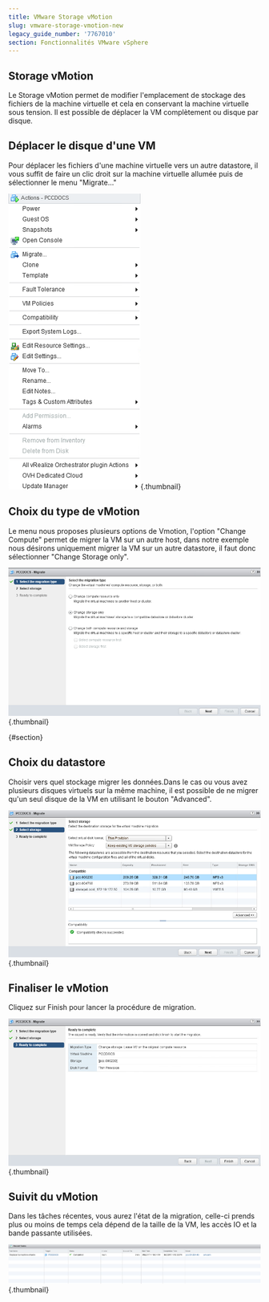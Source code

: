 ```yaml
---
title: VMware Storage vMotion
slug: vmware-storage-vmotion-new
legacy_guide_number: '7767010'
section: Fonctionnalités VMware vSphere
---
```




Storage vMotion
---------------

Le Storage vMotion permet de modifier l'emplacement de stockage des fichiers de la machine virtuelle et cela en conservant la machine virtuelle sous tension. Il est possible de déplacer la VM complètement ou disque par disque.

Déplacer le disque d'une VM
---------------------------

Pour déplacer les fichiers d'une machine virtuelle vers un autre datastore, il vous suffit de faire un clic droit sur la machine virtuelle allumée puis de sélectionner le menu "Migrate..."

![](images/VmotionStorage1.png){.thumbnail}

Choix du type de vMotion
------------------------

Le menu nous proposes plusieurs options de Vmotion, l'option "Change Compute" permet de migrer la VM sur un autre host, dans notre exemple nous désirons uniquement migrer la VM sur un autre datastore, il faut donc sélectionner "Change Storage only".

![](images/VmotionStorage2.png){.thumbnail}

 {#section}

Choix du datastore
------------------

Choisir vers quel stockage migrer les données.Dans le cas ou vous avez plusieurs disques virtuels sur la même machine, il est possible de ne migrer qu'un seul disque de la VM en utilisant le bouton "Advanced".

![](images/VmotionStorage3.png){.thumbnail}

Finaliser le vMotion
--------------------

Cliquez sur Finish pour lancer la procédure de migration.

![](images/VmotionStorage4.png){.thumbnail}

Suivit du vMotion
-----------------

Dans les tâches récentes, vous aurez l'état de la migration, celle-ci prends plus ou moins de temps cela dépend de la taille de la VM, les accès IO et la bande passante utilisées.

![](images/VmotionStorage5.png){.thumbnail}
